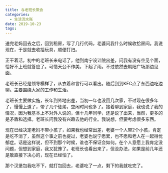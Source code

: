 ```yaml
---
title: 与老班长聚会
categories:
  - 生活流水账
date: 2019-10-23
tags:
---
```


送完老妈回去之后，回到租房，写了几行代码，老婆问我什么时候收拾房间。我说现在，于是就去收拾玩具，顺便打扫。

<!-- more -->

正干着活，初中的老班长来电话了，他到南宁设计院出差，问我有没有空见个面，恰好不上班就答应了。可惜天公不作美，下起了雨。不过依然去朝阳广场那边见面。

老班长已经是领导模样了，从衣着和言行可以看出。随后到到KFC点了东西边吃边聊。主要围绕大家的工作和生活。

老班长主要做实施，长年到外地出差，当初一年也没回几次家，不过现在很多年了，慢慢上道了，带了几个徒弟，空闲时间也多了。接着聊到家庭，我也说了我的情况，因为我基本上不对外人说的，但十几年同学，还是说了出来，当然，更多的是矛盾和选择。老班长问我没有兴趣去他的行业。我说想，但要考虑很多东西。

现在已经决定老妈不带小孩了，如果我也经常出差，老婆一个人带2个小孩，肯定是吃不消了，虽然这个事之前也提过，老婆也说宁愿累，也不愿和老人在一起得忧郁症。话是这样说，但不到那个时候，谁也不保证会如何。在个人意愿上我肯定没问题，但想到家庭，我又犹豫了。老班长也看出来了，但没办法，如果是前几年还是敢直接下决心的，现在已经怕了。

那个汉堡包我吃不下，就打包回去，老婆吃了一点，剩下的我就吃完了。